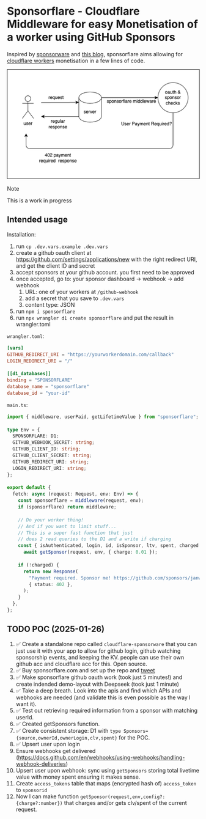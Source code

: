 # Sponsorflare - Cloudflare Middleware for easy Monetisation of a worker using GitHub Sponsors

Inspired by [sponsorware](https://github.com/sponsorware/docs) and [this blog](https://calebporzio.com/sponsorware), sponsorflare aims allowing for [cloudflare workers](https://workers.cloudflare.com) monetisation in a few lines of code.

![](flow.drawio.png)

> [!NOTE]
> This is a work in progress

## Intended usage

Installation:

1. run `cp .dev.vars.example .dev.vars`
2. create a github oauth client at https://github.com/settings/applications/new with the right redirect URI, and get the client ID and secret
3. accept sponsors at your github account. you first need to be approved
4. once accepted, go to: your sponsor dashboard -> webhook -> add webhook
   1. URL: one of your workers at `/github-webhook`
   2. add a secret that you save to `.dev.vars`
   3. content type: JSON
5. run `npm i sponsorflare`
6. run `npx wrangler d1 create sponsorflare` and put the result in wrangler.toml

`wrangler.toml`:

```toml
[vars]
GITHUB_REDIRECT_URI = "https://yourworkerdomain.com/callback"
LOGIN_REDIRECT_URI = "/"

[[d1_databases]]
binding = "SPONSORFLARE"
database_name = "sponsorflare"
database_id = "your-id"
```

`main.ts`:

```typescript
import { middleware, userPaid, getLifetimeValue } from "sponsorflare";

type Env = {
  SPONSORFLARE: D1;
  GITHUB_WEBHOOK_SECRET: string;
  GITHUB_CLIENT_ID: string;
  GITHUB_CLIENT_SECRET: string;
  GITHUB_REDIRECT_URI: string;
  LOGIN_REDIRECT_URI: string;
};

export default {
  fetch: async (request: Request, env: Env) => {
    const sponsorflare = middleware(request, env);
    if (sponsorflare) return middleware;

    // Do your worker thing!
    // And if you want to limit stuff...
    // This is a super fast function that just
    // does 2 read queries to the D1 and a write if charging
    const { isAuthenticated, login, id, isSponsor, ltv, spent, charged } =
      await getSponsor(request, env, { charge: 0.01 });

    if (!charged) {
      return new Response(
        "Payment required. Sponsor me! https://github.com/sponsors/janwilmake",
        { status: 402 },
      );
    }
  },
};
```

## TODO POC (2025-01-26)

1. ✅ Create a standalone repo called `cloudflare-sponsorware` that you can just use it with your app to allow for github login, github watching sponsorship events, and keeping the KV. people can use their own github acc and cloudflare acc for this. Open source.
2. ✅ Buy sponsorflare.com and set up the repo and [tweet](https://x.com/janwilmake/status/1883493435635585198)
3. ✅ Make sponsorflare github oauth work (took just 5 minutes!) and create indended demo-layout with Deepseek (took just 1 minute)
4. ✅ Take a deep breath. Look into the apis and find which APIs and webhooks are needed (and validate this is even possible as the way I want it).
5. ✅ Test out retrieving required information from a sponsor with matching userId.
6. ✅ Created getSponsors function.
7. ✅ Create consistent storage: D1 with `type Sponsors={source,ownerId,ownerLogin,clv,spent}` for the POC.
8. ✅ Upsert user upon login
9. Ensure webhooks get delivered (https://docs.github.com/en/webhooks/using-webhooks/handling-webhook-deliveries)
10. Upsert user upon webhook: sync using `getSponsors` storing total livetime value with money spent ensuring it makes sense.
11. Create `access_tokens` table that maps (encrypted hash of) `access_token` to `sponsorid`
12. Now I can make function `getSponsor(request,env,config?:{charge?:number})` that charges and/or gets clv/spent of the current request.
